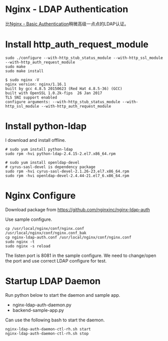 Nginx - LDAP Authentication
===
比[Nginx - Basic Authentication](https://blog.csdn.net/prufeng/article/details/100998041)稍微高级一点点的LDAP认证。

# Install http_auth_request_module
```
sudo ./configure --with-http_stub_status_module --with-http_ssl_module --with-http_auth_request_module
sudo make
sudo make install

$ sudo nginx -V
nginx version: nginx/1.16.1
built by gcc 4.8.5 20150623 (Red Hat 4.8.5-36) (GCC)
built with OpenSSL 1.0.2k-fips  26 Jan 2017
TLS SNI support enabled
configure arguments: --with-http_stub_status_module --with-http_ssl_module --with-http_auth_request_module
```
# Install python-ldap
I download and install offline.
```
# sudo yum install python-ldap
sudo rpm -hvi python-ldap-2.4.15-2.el7.x86_64.rpm

# sudo yum install openldap-devel
# cyrus-sasl-devel is dependency package
sudo rpm -hvi cyrus-sasl-devel-2.1.26-23.el7.x86_64.rpm
sudo rpm -hvi openldap-devel-2.4.44-21.el7_6.x86_64.rpm

```

# Nginx Configure
Download package from https://github.com/nginxinc/nginx-ldap-auth

Use sample configure.
```
cp /usr/local/nginx/conf/nginx.conf /usr/local/nginx/conf/nginx.conf_bak
cp nginx-ldap-auth.conf /usr/local/nginx/conf/nginx.conf
sudo nginx -t
sudo nginx -s reload
```
The listen port is 8081 in the sample configure.
We need to change/open the port and use correct LDAP configure for test.

# Startup LDAP Daemon
Run python below to start the daemon and sample app.

* nginx-ldap-auth-daemon.py
* backend-sample-app.py

Can use the following bash to start the daemon.
```
nginx-ldap-auth-daemon-ctl-rh.sh start
nginx-ldap-auth-daemon-ctl-rh.sh stop
```
